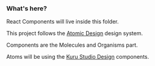 ### What's here?

React Components will live inside this folder.

This project follows the [Atomic Design](https://xd.adobe.com/ideas/process/ui-design/atomic-design-principles-methodology-101/) design system.

Components are the Molecules and Organisms part.

Atoms will be using the [Kuru Studio Design](https://design.kuru.studio/) components.
